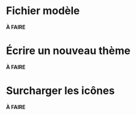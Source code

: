 # Fichier modèle

**À FAIRE**

# Écrire un nouveau thème

**À FAIRE**

# Surcharger les icônes

**À FAIRE**
